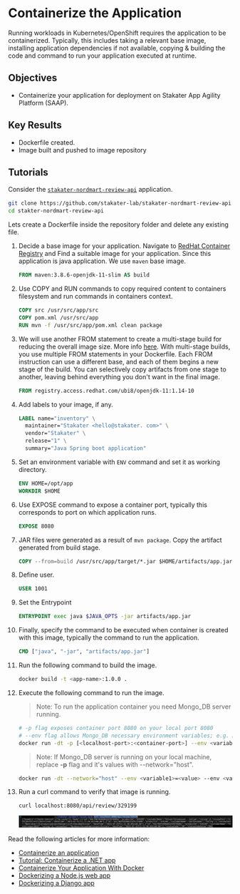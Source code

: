 # Containerize the Application

Running workloads in Kubernetes/OpenShift requires the application to be containerized. Typically, this includes taking a relevant base image, installing application dependencies if not available, copying & building the code and command to run your application executed at runtime.

## Objectives

- Containerize your application for deployment on Stakater App Agility Platform (SAAP).

## Key Results

- Dockerfile created.
- Image built and pushed to image repository

## Tutorials

Consider the [`stakater-nordmart-review-api`](https://github.com/stakater-lab/stakater-nordmart-review-api) application.

```sh
git clone https://github.com/stakater-lab/stakater-nordmart-review-api
cd stakter-nordmart-review-api
```

Lets create a Dockerfile inside the repository folder and delete any existing file.

  1. Decide a base image for your application. Navigate to [RedHat Container Registry](https://catalog.redhat.com/software/containers/search) and Find a suitable image for your application. Since this application is java application. We use `maven` base image.

        ```Dockerfile
        FROM maven:3.8.6-openjdk-11-slim AS build
        ```

  1. Use COPY and RUN commands to copy required content to containers filesystem and run commands in containers context.

        ```Dockerfile
        COPY src /usr/src/app/src
        COPY pom.xml /usr/src/app
        RUN mvn -f /usr/src/app/pom.xml clean package
        ```

  1. We will use another FROM statement to create a multi-stage build for reducing the overall image size. More info [here](https://docs.docker.com/build/building/multi-stage/). With multi-stage builds, you use multiple FROM statements in your Dockerfile. Each FROM instruction can use a different base, and each of them begins a new stage of the build. You can selectively copy artifacts from one stage to another, leaving behind everything you don't want in the final image.

        ```Dockerfile
        FROM registry.access.redhat.com/ubi8/openjdk-11:1.14-10
        ```

  1. Add labels to your image, if any.

        ```Dockerfile
        LABEL name="inventory" \
          maintainer="Stakater <hello@stakater. com>" \
          vendor="Stakater" \
          release="1" \
          summary="Java Spring boot application"
        ```

  1. Set an environment variable with `ENV` command and set it as working directory.

        ```Dockerfile
        ENV HOME=/opt/app
        WORKDIR $HOME
        ```

  1. Use EXPOSE command to expose a container port, typically this corresponds to port on which application runs.

        ```Dockerfile
        EXPOSE 8080
        ```

  1. JAR files were generated as a result of `mvn package`. Copy the artifact generated from build stage.

        ```Dockerfile
        COPY --from=build /usr/src/app/target/*.jar $HOME/artifacts/app.jar
        ```

  1. Define user.

        ```Dockerfile
        USER 1001
        ```

  1. Set the Entrypoint

        ```Dockerfile
        ENTRYPOINT exec java $JAVA_OPTS -jar artifacts/app.jar
        ```

  1. Finally, specify the command to be executed when container is created with this image, typically the command to run the application.

        ```Dockerfile
        CMD ["java", "-jar", "artifacts/app.jar"]
        ```

  1. Run the following command to build the image.

        ```sh
        docker build -t <app-name>:1.0.0 .
        ```

  1. Execute the following command to run the image.

      > Note: To run the application container you need Mongo_DB server running.

        ```sh
        # -p flag exposes container port 8080 on your local port 8080
        # --env flag allows Mongo_DB necessary environment variables; e.g. MONGO_HOST, MONGO_DB_PASS
        docker run -dt -p [<localhost-port>:<container-port>] --env <variable1>=<value> --env <variable2>=<value> <image-name>:1.0.0
        ```

      > Note: If Mongo_DB server is running on your local machine, replace **-p** flag and it's values with --network="host".

      ```sh
      docker run -dt --network="host" --env <variable1>=<value> --env <variable2>=<value> <image-name>:1.0.0
        ```

  1. Run a curl command to verify that image is running.

        ```sh
        curl localhost:8080/api/review/329199
        ```

        ![curl output](images/local-output.png)

Read the following articles for more information:

- [Containerize an application](https://docs.docker.com/get-started/02_our_app/)
- [Tutorial: Containerize a .NET app](https://learn.microsoft.com/en-us/dotnet/core/docker/build-container?tabs=linux)
- [Containerize Your Application With Docker](https://towardsdatascience.com/containerize-your-application-with-docker-b0608557441f)
- [Dockerizing a Node.js web app](https://nodejs.org/en/docs/guides/nodejs-docker-webapp)
- [Dockerizing a Django app](https://blog.logrocket.com/dockerizing-django-app)
